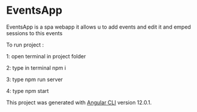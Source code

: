 # EventsApp

EventsApp is a spa webapp it allows u to add events and edit it and emped sessions to this events 

To run project :

1: open terminal in project folder

2: type in terminal npm i

3: type npm run server

4: type npm start 



This project was generated with [Angular CLI](https://github.com/angular/angular-cli) version 12.0.1.
